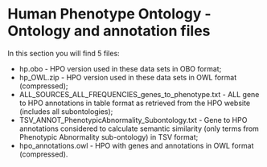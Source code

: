 # Human Phenotype Ontology - Ontology and annotation files

In this section you will find 5 files:

* hp.obo - HPO version used in these data sets in OBO format;
* hp_OWL.zip - HPO version used in these data sets in OWL format (compressed);
* ALL_SOURCES_ALL_FREQUENCIES_genes_to_phenotype.txt - ALL gene to HPO annotations in table format as retrieved from the HPO website (includes all subontologies);
* TSV_ANNOT_PhenotypicAbnormality_Subontology.txt - Gene to HPO annotations considered to calculate semantic similarity (only terms from Phenotypic Abnormality sub-ontology) in TSV format;
* hpo_annotations.owl - HPO with genes and annotations in OWL format (compressed).
